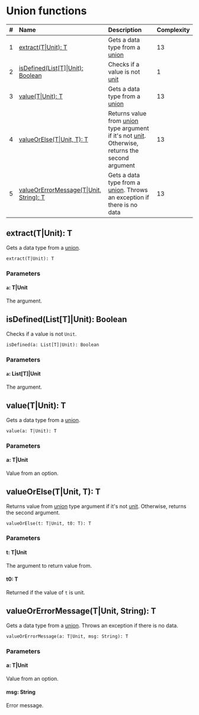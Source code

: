 # Union functions

| # | Name | Description | Complexity |
| :--- | :--- | :--- | :--- |
| 1 | [extract(T&#124;Unit): T](#extract) | Gets a data type from a [union](/en/ride/data-types/union) | 13 |
| 2 | [isDefined(List[T]&#124;Unit): Boolean](#is-defined) | Checks if a value is not [unit](/en/ride/data-types/unit) | 1 |
| 3 | [value(T&#124;Unit): T](#value) | Gets a data type from a [union](/en/ride/data-types/union) | 13 |
| 4 | [valueOrElse(T&#124;Unit, T): T](#valueOrElse) | Returns value from [union](/en/ride/data-types/union) type argument if it's not [unit](/en/ride/data-types/unit). Otherwise, returns the second argument | 13 |
| 5 | [valueOrErrorMessage(T&#124;Unit, String): T](#value-error) | Gets a data type from a [union](/en/ride/data-types/union). Throws an exception if there is no data | 13 |

## extract(T|Unit): T<a id="extract"></a>

Gets a data type from a [union](/en/ride/data-types/union).

``` ride
extract(T|Unit): T
```

### Parameters

#### `a`: T|Unit

The argument.

## isDefined(List[T]|Unit): Boolean<a id="is-defined"></a>

Checks if a value is not `Unit`.

``` ride
isDefined(a: List[T]|Unit): Boolean
```

### Parameters

#### `a`: List[T]|Unit

The argument.

## value(T|Unit): T<a id="value"></a>

Gets a data type from a [union](/en/ride/data-types/union).

``` ride
value(a: T|Unit): T
```

### Parameters

#### a: T|Unit

Value from an option.

## valueOrElse(T|Unit, T): T<a id="valueOrElse"></a>

Returns value from [union](/en/ride/data-types/union) type argument if it's not [unit](/en/ride/data-types/unit). Otherwise, returns the second argument.

``` ride
valueOrElse(t: T|Unit, t0: T): T
```

### Parameters

#### t: T|Unit

The argument to return value from.

#### t0: T

Returned if the value of `t` is unit.

## valueOrErrorMessage(T|Unit, String): T<a id="value-error"></a>

Gets a data type from a [union](/en/ride/data-types/union). Throws an exception if there is no data.

``` ride
valueOrErrorMessage(a: T|Unit, msg: String): T
```

### Parameters

#### a: T|Unit

Value from an option.

#### msg: String

Error message.
